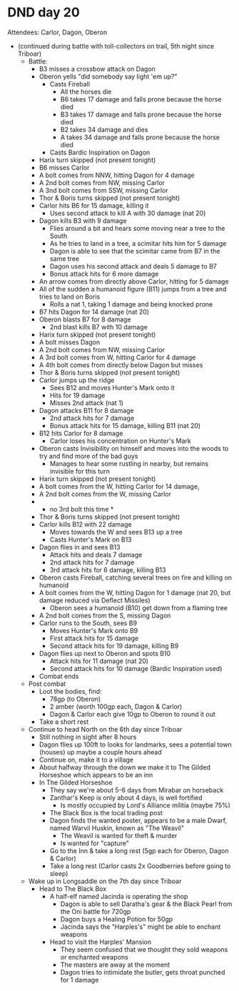 # DND day 20
Attendees: Carlor, Dagon, Oberon

- (continued during battle with toll-collectors on trail, 5th night since Triboar)
    - Battle:
        - B3 misses a crossbow attack on Dagon
        - Oberon yells "did somebody say light 'em up?"
            - Casts Fireball
                - All the horses die
                - B6 takes 17 damage and falls prone because the horse died
                - B3 takes 17 damage and falls prone because the horse died
                - B2 takes 34 damage and dies
                - A takes 34 damage and falls prone because the horse died
            - Casts Bardic Inspiration on Dagon
        - Harix turn skipped (not present tonight)
        - B6 misses Carlor
        - A bolt comes from NNW, hitting Dagon for 4 damage
        - A 2nd bolt comes from NW, missing Carlor
        - A 3nd bolt comes from SSW, missing Carlor
        - Thor & Boris turns skipped (not present tonight)
        - Carlor hits B6 for 15 damage, killing it
            - Uses second attack to kill A with 30 damage (nat 20)
        - Dagon kills B3 with 9 damage
            - Flies around a bit and hears some moving near a tree to the South
            - As he tries to land in a tree, a scimitar hits him for 5 damage
            - Dagon is able to see that the scimitar came from B7 in the same tree
            - Dagon uses his second attack and deals 5 damage to B7
            - Bonus attack hits for 6 more damage
        - An arrow comes from directly above Carlor, hitting for 5 damage 
        - All of the sudden a humanoid figure (B11) jumps from a tree and tries to land on Boris
            - Rolls a nat 1, taking 1 damage and being knocked prone
        - B7 hits Dagon for 14 damage (nat 20)
        - Oberon blasts B7 for 8 damage
            - 2nd blast kills B7 with 10 damage
        - Harix turn skipped (not present tonight)
        - A bolt misses Dagon
        - A 2nd bolt comes from NW, missing Carlor
        - A 3rd bolt comes from W, hitting Carlor for 4 damage
        - A 4th bolt comes from directly below Dagon but misses
        - Thor & Boris turns skipped (not present tonight)
        - Carlor jumps up the ridge
            - Sees B12 and moves Hunter's Mark onto it
            - Hits for 19 damage
            - Misses 2nd attack (nat 1)
        - Dagon attacks B11 for 8 damage
            - 2nd attack hits for 7 damage
            - Bonus attack hits for 15 damage, killing B11 (nat 20)
        - B12 hits Carlor for 8 damage
            - Carlor loses his concentration on Hunter's Mark
        - Oberon casts Invisibility on himself and moves into the woods to try and find more of the bad guys
            - Manages to hear some rustling in nearby, but remains invisible for this turn
        - Harix turn skipped (not present tonight)
        - A bolt comes from the W, hitting Carlor for 14 damage,
        - A 2nd bolt comes from the W, missing Carlor
        - * no 3rd bolt this time *
        - Thor & Boris turns skipped (not present tonight)
        - Carlor kills B12 with 22 damage
            - Moves towards the W and sees B13 up a tree
            - Casts Hunter's Mark on B13
        - Dagon flies in and sees B13
            - Attack hits and deals 7 damage
            - 2nd attack hits for 7 damage
            - 3rd attack hits for 6 damage, killing B13
        - Oberon casts Fireball, catching several trees on fire and killing on humanoid
        - A bolt comes from the W, hitting Dagon for 1 damage (nat 20, but damage reduced via Deflect Missiles)
            - Oberon sees a humanoid (B10) get down from a flaming tree
        - A 2nd bolt comes from the S, missing Dagon
        - Carlor runs to the South, sees B9
            - Moves Hunter's Mark onto B9
            - First attack hits for 15 damage
            - Second attack hits for 19 damage, killing B9
        - Dagon flies up next to Oberon and spots B10
            - Attack hits for 11 damage (nat 20)
            - Second attack hits for 10 damage (Bardic Inspiration used)
        - Combat ends
    - Post combat
        - Loot the bodies, find:
            - 78gp (to Oberon)
            - 2 amber (worth 100gp each, Dagon & Carlor)
            - Dagon & Carlor each give 10gp to Oberon to round it out
        - Take a short rest
    - Continue to head North on the 6th day since Triboar
        - Still nothing in sight after 8 hours
        - Dagon flies up 100ft to looks for landmarks, sees a potential town (houses) up maybe a couple hours ahead
        - Continue on, make it to a village
        - About halfway through the down we make it to The Gilded Horseshoe which appears to be an inn
        - In The Gilded Horseshoe
            - They say we're about 5-6 days from Mirabar on horseback
            - Zanthar's Keep is only about 4 days, is well fortified
                - Is mostly occupied by Lord's Alliance militia (maybe 75%)
            - The Black Box is the local trading post
            - Dagon finds the wanted poster, appears to be a male Dwarf, named Warvil Huskin, known as "The Weavil"
                - The Weavil is wanted for theft & murder
                - Is wanted for "capture"
            - Go to the Inn & take a long rest (5gp each for Oberon, Dagon & Carlor)
            - Take a long rest (Carlor casts 2x Goodberries before going to sleep)
    - Wake up in Longsaddle on the 7th day since Triboar
        - Head to The Black Box
            - A half-elf named Jacinda is operating the shop
                - Dagon is able to sell Daratha's gear & the Black Pearl from the Oni battle for 720gp
                - Dagon buys a Healing Potion for 50gp
                - Jacinda says the "Harples's" might be able to enchant weapons
            - Head to visit the Harples' Mansion
                - They seem confused that we thought they sold weapons or enchanted weapons
                - The masters are away at the moment
                - Dagon tries to intimidate the butler, gets throat punched for 1 damage
